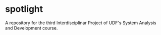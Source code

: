 # spotlight
A repository for the third Interdisciplinar Project of UDF's System Analysis and Development course.
